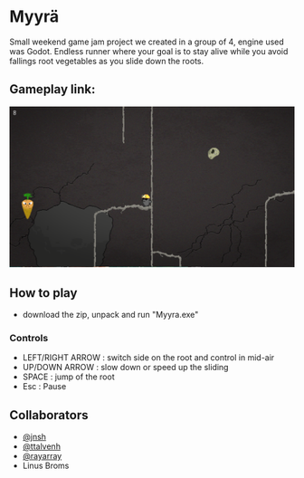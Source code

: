 # Myyrä
Small weekend game jam project we created in a group of 4, engine used was Godot. Endless runner where your goal is to stay alive while you avoid fallings root vegetables as you slide down the roots.

    

## Gameplay link:
 
[![Video Thumbnail](https://github.com/TTalvenH/project_thumbnails/blob/master/Myyra.png?raw=true)](https://youtu.be/8Tf_qLrW5jM)



## How to play

- download the zip, unpack and run "Myyra.exe"

### Controls

- LEFT/RIGHT ARROW : switch side on the root and control in mid-air
- UP/DOWN ARROW    : slow down or speed up the sliding
- SPACE            : jump of the root
- Esc              : Pause

## Collaborators

- [@jnsh](https://github.com/jnsh) 
- [@ttalvenh](https://www.github.com/ttalvenh)
- [@rayarray](https://github.com/rayarray)
- Linus Broms


